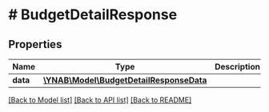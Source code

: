 # # BudgetDetailResponse

## Properties

Name | Type | Description | Notes
------------ | ------------- | ------------- | -------------
**data** | [**\YNAB\Model\BudgetDetailResponseData**](BudgetDetailResponseData.md) |  | 

[[Back to Model list]](../../README.md#documentation-for-models) [[Back to API list]](../../README.md#documentation-for-api-endpoints) [[Back to README]](../../README.md)


